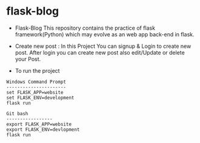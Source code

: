 # flask-blog

- Flask-Blog
This repository contains the practice of flask framework(Python) 
        which may evolve as an web app back-end in flask.
    
- Create new post :
        In this Project You can signup & Login to create new post.
                After login you can create new post also edit/Update or delete your Post.
                
         

- To run the project

```
Windows Command Prompt
----------------------
set FLASK_APP=website
set FLASK_ENV=development
flask run
```

```
Git bash
-----------------
export FLASK_APP=website
export FLASK_ENV=devlopment
flask run
```
